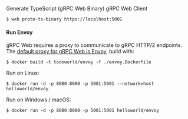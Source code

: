 Generate TypeScript (gRPC Web Binary) gRPC Web Client

    $ web proto-ts-binary https://localhost:5001

#### Run Envoy

gRPC Web requires a proxy to communicate to gRPC HTTP/2 endpoints. 
The [default proxy for gRPC Web is Envoy](https://grpc.io/docs/tutorials/basic/web/#configure-the-envoy-proxy), build with:

    $ docker build -t todoworld/envoy -f ./envoy.Dockerfile 

Run on Linux:

    $ docker run -d -p 8080:8080 -p 5001:5001 --network=host helloworld/envoy

Run on Windows / macOS:

    $ docker run -d -p 8080:8080 -p 5001:5001 helloworld/envoy


